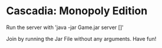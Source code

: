 # Cascadia: Monopoly Edition

Run the server with 'java -jar Game.jar server <rounds> <port> [<saved-game>]'

Join by running the Jar File without any arguments. Have fun!
